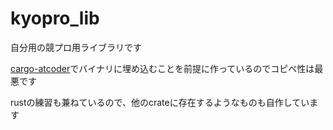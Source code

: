 # kyopro_lib

自分用の競プロ用ライブラリです

[cargo-atcoder](https://github.com/tanakh/cargo-atcoder)でバイナリに埋め込むことを前提に作っているのでコピペ性は最悪です

rustの練習も兼ねているので、他のcrateに存在するようなものも自作しています
